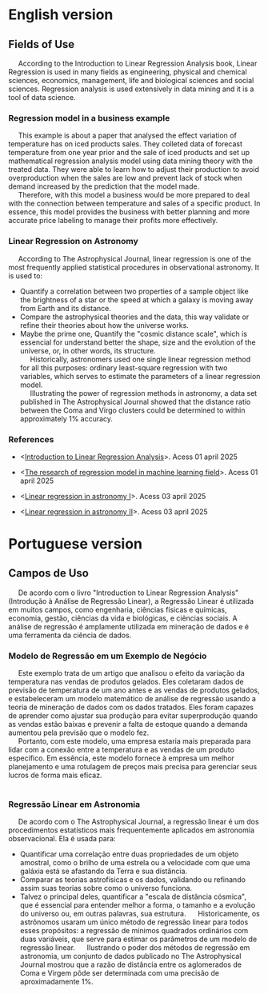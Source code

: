 # English version

## Fields of Use
&nbsp;&nbsp;&nbsp;&nbsp; According to the Introduction to Linear Regression Analysis book, Linear Regression is used in many fields as engineering, physical and chemical sciences, economics, management, life and biological sciences and social sciences. Regression analysis is used extensively in data mining and it is a tool of data science.  

### Regression model in a business example
&nbsp;&nbsp;&nbsp;&nbsp; This example is about a paper that analysed the effect variation of temperature has on iced products sales. They colleted data of forecast temperature from one year prior and the sale of iced products and set up mathematical regression analysis model using data mining theory with the treated data. They were able to learn how to adjust their production to avoid overproduction when the sales are low and prevent lack of stock when demand increased by the prediction that the model made.  
&nbsp;&nbsp;&nbsp;&nbsp; Therefore, with this model a business would be more prepared to deal with the connection between temperature and sales of a specific product. In essence, this model provides the business with better planning and more accurate price labeling to manage their profits more effectively.

### Linear Regression on Astronomy  
&nbsp;&nbsp;&nbsp;&nbsp; According to The Astrophysical Journal, linear regression is one of the most frequently applied statistical procedures in observational astronomy. It is used to:
- Quantify a correlation between two properties of a sample object like the brightness of a star or the speed at which a galaxy is moving away from Earth and its distance.
- Compare the astrophysical theories and the data, this way validate or refine their theories about how the universe works.
- Maybe the prime one, Quantify the "cosmic distance scale", which is essencial for understand better the shape, size and the evolution of the universe, or, in other words, its structure.  
&nbsp;&nbsp;&nbsp;&nbsp; Historically, astronomers used one single linear regression method for all this purposes: ordinary least-square regression with two variables, which serves to estimate the parameters of a linear regression model.  
&nbsp;&nbsp;&nbsp;&nbsp; Illustrating the power of regression methods in astronomy, a data set published in The Astrophysical Journal showed that the distance ratio between the Coma and Virgo clusters could be determined to within approximately 1% accuracy.

### References
- <[Introduction to Linear Regression Analysis](https://books.google.com.br/books?hl=en&lr=&id=tCIgEAAAQBAJ&oi=fnd&pg=PR13&dq=linear+regression+fields&ots=lgvaXse3Sr&sig=rQK8TmbQaqhnqulgKh6aNe3C1vc&redir_esc=y#v=onepage&q=%20field&f=false)>. Acess 01 april 2025 

- <[The research of regression model in machine learning field](https://www.matec-conferences.org/articles/matecconf/abs/2018/35/matecconf_ifid2018_01033/matecconf_ifid2018_01033.html)>. Acess 01 april 2025  
- <[Linear regression in astronomy I](https://articles.adsabs.harvard.edu/cgi-bin/nph-iarticle_query?bibcode=1990ApJ...364..104I&db_key=AST&page_ind=0&data_type=GIF&type=SCREEN_VIEW&classic=YES)>. Acess 03 april 2025
- <[Linear regression in astronomy II](https://articles.adsabs.harvard.edu//full/1992ApJ...397...55F/0000055.000.html)>. Acess 03 april 2025


# Portuguese version

## Campos de Uso  
&nbsp;&nbsp;&nbsp;&nbsp; De acordo com o livro "Introduction to Linear Regression Analysis" (Introdução à Análise de Regressão Linear), a Regressão Linear é utilizada em muitos campos, como engenharia, ciências físicas e químicas, economia, gestão, ciências da vida e biológicas, e ciências sociais. A análise de regressão é amplamente utilizada em mineração de dados e é uma ferramenta da ciência de dados.&nbsp;&nbsp;&nbsp;&nbsp; 

### Modelo de Regressão em um Exemplo de Negócio  
&nbsp;&nbsp;&nbsp;&nbsp; Este exemplo trata de um artigo que analisou o efeito da variação da temperatura nas vendas de produtos gelados. Eles coletaram dados de previsão de temperatura de um ano antes e as vendas de produtos gelados, e estabeleceram um modelo matemático de análise de regressão usando a teoria de mineração de dados com os dados tratados. Eles foram capazes de aprender como ajustar sua produção para evitar superprodução quando as vendas estão baixas e prevenir a falta de estoque quando a demanda aumentou pela previsão que o modelo fez.  
&nbsp;&nbsp;&nbsp;&nbsp; Portanto, com este modelo, uma empresa estaria mais preparada para lidar com a conexão entre a temperatura e as vendas de um produto específico. Em essência, este modelo fornece à empresa um melhor planejamento e uma rotulagem de preços mais precisa para gerenciar seus lucros de forma mais eficaz.  
&nbsp;&nbsp;&nbsp;&nbsp; 

### Regressão Linear em Astronomia
&nbsp;&nbsp;&nbsp;&nbsp; De acordo com o The Astrophysical Journal, a regressão linear é um dos procedimentos estatísticos mais frequentemente aplicados em astronomia observacional. Ela é usada para:
- Quantificar uma correlação entre duas propriedades de um objeto amostral, como o brilho de uma estrela ou a velocidade com que uma galáxia está se afastando da Terra e sua distância.
- Comparar as teorias astrofísicas e os dados, validando ou refinando assim suas teorias sobre como o universo funciona.
- Talvez o principal deles, quantificar a "escala de distância cósmica", que é essencial para entender melhor a forma, o tamanho e a evolução do universo ou, em outras palavras, sua estrutura.
&nbsp;&nbsp;&nbsp;&nbsp; Historicamente, os astrônomos usaram um único método de regressão linear para todos esses propósitos: a regressão de mínimos quadrados ordinários com duas variáveis, que serve para estimar os parâmetros de um modelo de regressão linear.
&nbsp;&nbsp;&nbsp;&nbsp; Ilustrando o poder dos métodos de regressão em astronomia, um conjunto de dados publicado no The Astrophysical Journal mostrou que a razão de distância entre os aglomerados de Coma e Virgem pôde ser determinada com uma precisão de aproximadamente 1%.
